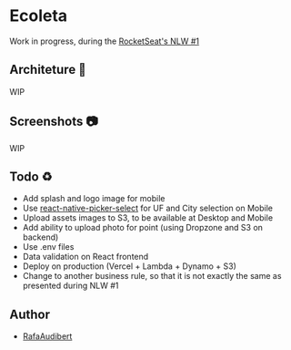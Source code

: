 # Ecoleta

Work in progress, during the [RocketSeat's NLW #1](https://nextlevelweek.com/inscricao/1)

## Architeture 🚧

WIP

## Screenshots 📷

WIP

## Todo ♻️

* Add splash and logo image for mobile
* Use [react-native-picker-select](https://github.com/lawnstarter/react-native-picker-select) for UF and City selection on Mobile
* Upload assets images to S3, to be available at Desktop and Mobile
* Add ability to upload photo for point (using Dropzone and S3 on backend)
* Use .env files
* Data validation on React frontend
* Deploy on production (Vercel + Lambda + Dynamo + S3)
* Change to another business rule, so that it is not exactly the same as presented during NLW #1

## Author

* [RafaAudibert](https://github.com/rafaeelaudibert)
